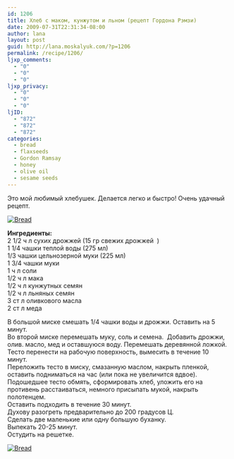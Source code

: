 ```yaml
---
id: 1206
title: Хлеб с маком, кунжутом и льном (рецепт Гордона Рэмзи)
date: 2009-07-31T22:31:34-08:00
author: lana
layout: post
guid: http://lana.moskalyuk.com/?p=1206
permalink: /recipe/1206/
ljxp_comments:
  - "0"
  - "0"
  - "0"
ljxp_privacy:
  - "0"
  - "0"
  - "0"
ljID:
  - "872"
  - "872"
  - "872"
categories:
  - bread
  - flaxseeds
  - Gordon Ramsay
  - honey
  - olive oil
  - sesame seeds
---
```

Это мой любимый хлебушек. Делается легко и быстро! Очень удачный рецепт.

<a class="flickr-image alignnone" title="Bread" href="http://www.flickr.com/photos/67405678@N00/3768371242/" target="_blank"><img src="http://farm3.static.flickr.com/2499/3768371242_413d03ec7e.jpg" alt="Bread" /></a>

**Ингредиенты:**  
2 1/2 ч л сухих дрожжей (15 гр свежих дрожжей  )  
1 1/4 чашки теплой воды (275 мл)  
1/3 чашки цельнозерной муки (225 мл)  
1 3/4 чашки муки  
1 ч л соли  
1/2 ч л мака  
1/2 ч л кунжутных семян  
1/2 ч л льняных семян  
3 ст л оливкового масла  
2 ст л меда

В большой миске смешать 1/4 чашки воды и дрожжи. Оставить на 5 минут.  
Во второй миске перемешать муку, соль и семена.  Добавить дрожжи, олив. масло, мед и оставшуюся воду. Перемешать деревянной ложкой.  
Тесто перенести на рабочую поверхность, вымесить в течение 10 минут.  
Переложить тесто в миску, смазанную маслом, накрыть пленкой, оставить подниматься на час (или пока не увеличится вдвое).  
Подошедшее тесто обмять, сформировать хлеб, уложить его на противень расстаиваться, немного присыпать мукой, накрыть полотенцем.  
Оставить подходить в течение 30 минут.  
Духову разогреть предварительно до 200 градусов Ц.  
Сделать две маленькие или одну большую буханку.  
Выпекать 20-25 минут.  
Остудить на решетке.

<a class="flickr-image alignnone" title="Bread" href="http://www.flickr.com/photos/67405678@N00/3768372006/" target="_blank"><img src="http://farm3.static.flickr.com/2502/3768372006_545a1029bb.jpg" alt="Bread" /></a>